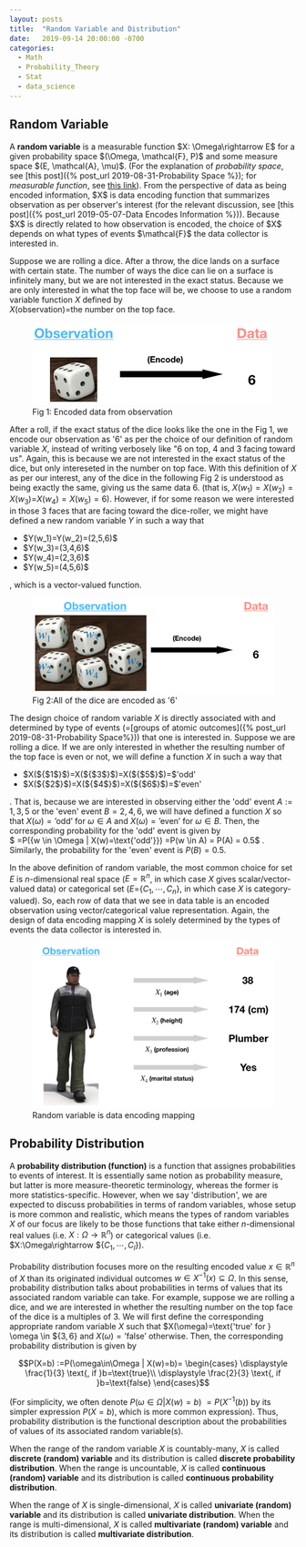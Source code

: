 ```yaml
---
layout: posts
title:  "Random Variable and Distribution"
date:   2019-09-14 20:00:00 -0700
categories:
  - Math
  - Probability_Theory
  - Stat
  - data_science
---
```

<h2>Random Variable</h2>
A <b>random variable</b> is a measurable function
$X: \Omega\rightarrow E$ for a given probability space $(\Omega, \mathcal{F}, P)$
and some measure space $(E, \mathcal{A}, \mu)$.
(For the explanation of <i>probability space</i>, see
[this post]({% post_url 2019-08-31-Probability Space %});
for <i>measurable function</i>, see
<a href="https://en.wikipedia.org/wiki/Measurable_function/">this link</a>). 
From the perspective of data as being encoded information, $X$ is data encoding function that summarizes observation as per observer's interest (for the relevant discussion, see 
[this post]({% post_url 2019-05-07-Data Encodes Information %})).
Because $X$ is directly related to how observation is encoded,
the choice of $X$ depends on what types of events $\mathcal{F}$ the data collector is interested in.

Suppose we are rolling a dice. After a throw, the dice lands on a surface with certain state. The number of ways the dice can lie on a surface is infinitely many, but we are not interested in the exact status.
Because we are only interested in what the top face will be,
we choose to use a random variable function $X$ defined by <br>
$X($observation$)$=the number on the top face.

<figure>
  <img src="/assets/images/dice.png">
  <figcaption>Fig 1: Encoded data from observation</figcaption>
</figure>

After a roll, if the exact status of the dice looks like the one in the Fig 1,
we encode our observation as '6' as per the choice of our definition of random variable $X$, instead of writing verbosely like "6 on top, 4 and 3 facing toward us".
Again, this is because we are not interested in the exact status of the dice, but only intereseted in the number on top face. With this definition of $X$ as per our interest, any of the dice in the following Fig 2 is understood as being exactly the same, giving us the same data 6.
(that is, $X(w_1)=X(w_2)=X(w_3)=$$X(w_4)=X(w_5)=6$).
However, if for some reason we were interested in those 3 faces that are facing toward the dice-roller, we might have defined a new random variable $Y$ in such a way that
<ul>
<li>$Y(w_1)=Y(w_2)=(2,5,6)$</li>
<li>$Y(w_3)=(3,4,6)$</li>
<li>$Y(w_4)=(2,3,6)$</li>
<li>$Y(w_5)=(4,5,6)$</li>
</ul>
, which is a vector-valued function.

<figure>
  <img src="/assets/images/dice2.png">
  <figcaption>Fig 2:All of the dice are encoded as '6'</figcaption>
</figure>

The design choice of random variable $X$ is directly associated with and determined by type of events
(=[groups of atomic outcomes]({% post_url 2019-08-31-Probability Space%}))
that one is interested in.
Suppose we are rolling a dice. If we are only interested in whether the resulting number of the top face is even or not, we will define a function $X$ in such a way that

<ul>
<li>$X(${$1$}$)=X(${$3$}$)=X(${$5$}$)=$'odd'</li>
<li>$X(${$2$}$)=X(${$4$}$)=X(${$6$}$)=$'even'</li>
</ul>

. That is, because we are interested in observing either the 'odd' event $A:={1,3,5}$
or the 'even' event $B={2,4,6}$, we will have defined a function $X$
so that
$X(\omega)=\text{'odd'  for  } \omega \in A$ 
and $X(\omega)=\text{'even'  for  } \omega \in B$.
Then, the corresponding probability for the 'odd' event is given by <br>
$
=P(\{w \in \Omega | X(w)=\text{'odd'}\})
=P(w \in A) = P(A) = 0.5$
. Similarly, the probability for the 'even' event is $P(B)=0.5$.

In the above definition of random variable, the most common choice for set $E$ is
$n$-dimensional real space ($E=\mathbb{R}^n$, in which case $X$ gives scalar/vector-valued data)
or categorical set ($E=${$C_1,\cdots,C_n$}, in which case $X$ is category-valued).
So, each row of data that we see in data table is an encoded observation
using vector/categorical value representation.
Again, the design of data encoding mapping $X$ is solely determined by
the types of events the data collector is interested in.

<figure>
  <img src="/assets/images/random_variable.png">
  <figcaption>Random variable is data encoding mapping</figcaption>
</figure>

<h2>Probability Distribution</h2>

A <b>probability distribution (function)</b> is a function that assignes probabilities to events of interest. It is essentially same notion as probability measure, but latter is more measure-theoretic terminology, whereas the former is more statistics-specific.
However, when we say 'distribution', we are expected to discuss probabilities
in terms of random variables, whose setup is more common and realistic,
which means the types of random variables $X$ of our focus are likely to be those functions that take either
$n$-dimensional real values (i.e. $X:\Omega\rightarrow \mathbb{R}^n$)
or categorical values (i.e. $X:\Omega\rightarrow \${$C_1,\cdots,C_l$}).

Probability distribution focuses more on the resulting encoded value $x \in \mathbb{R}^n$ of $X$ than its originated individual outcomes $w \in X^{-1}(x) \subseteq \Omega$.
In this sense, probability distribution talks about probabilities in terms of values
that its associated random variable can take.
For example, suppose we are rolling a dice, and we are interested in whether
the resulting number on the top face of the dice is a multiples of $3$.
We will first define the corresponding appropriate random variable $X$ such that
$X(\omega)=\text{'true'  for  } \omega \in ${$3,6$} and
$X(\omega)=\text{'false'}$ otherwise.
Then, the corresponding probability distribution is given by

$$P(X=b)
:=P(\omega\in\Omega | X(w)=b)=
\begin{cases}
  \displaystyle \frac{1}{3} \text{,   if   }b=\text{true}\\
  \displaystyle \frac{2}{3} \text{,   if   }b=\text{false}
\end{cases}$$

(For simplicity, we often denote $P(\omega\in\Omega | X(w)=b)$
$=P(X^{-1}(b))$
by its simpler expression $P(X=b)$, which is more common expression).
Thus, probability distribution is the functional description about the probabilities of
values of its associated random variable(s).

When the range of the random variable $X$ is countably-many,
$X$ is called <b>discrete (random) variable</b>
and its distribution is called <b>discrete probability distribution</b>.
When the range is uncountable,
$X$ is called <b>continuous (random) variable</b>
and its distribution is called <b>continuous probability distribution</b>.

When the range of $X$ is single-dimensional,
$X$ is called <b>univariate (random) variable</b>
and its distribution is called <b>univariate distribution</b>.
When the range is multi-dimensional,
$X$ is called <b>multivariate (random) variable</b>
and its distribution is called <b>multivariate distribution</b>.


<!---
probability mass function
cumulative distribution function
probability density function
population distribution
sample distribution
--->







